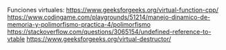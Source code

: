 Funciones virtuales: https://www.geeksforgeeks.org/virtual-function-cpp/
https://www.codingame.com/playgrounds/51214/manejo-dinamico-de-memoria-y-polimorfismo-practica-4/polimorfismo
https://stackoverflow.com/questions/3065154/undefined-reference-to-vtable
https://www.geeksforgeeks.org/virtual-destructor/
